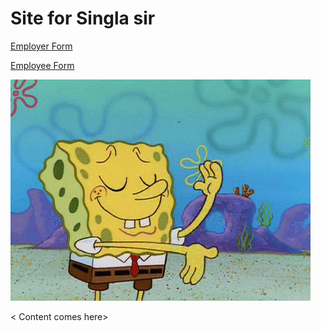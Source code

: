 # Site for Singla sir


[Employer Form](https://goo.gl/forms/USKwN4lJoKBIawTo2)

[Employee Form](https://goo.gl/forms/Ii9ndq99mcpcFnJt2)


<Dummy GIF below>


<img src = "image/image.gif" alt = "Dummy Gif">


< Content comes here>
